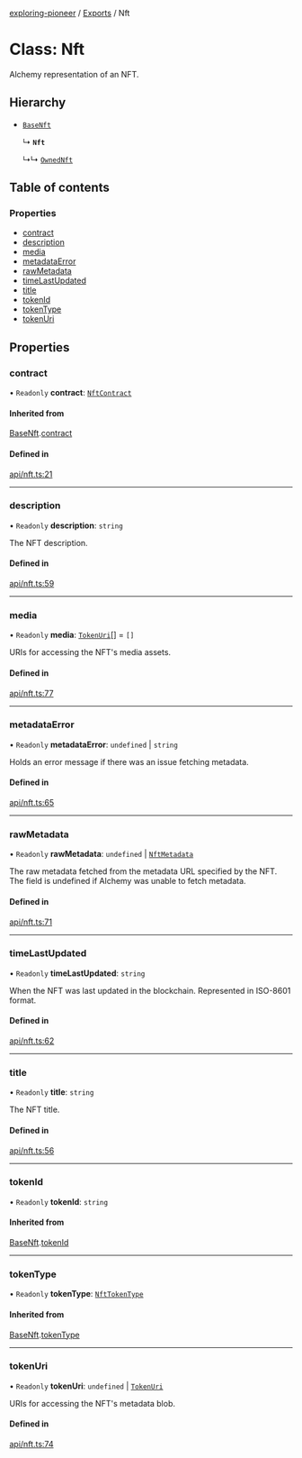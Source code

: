 [exploring-pioneer](../README.md) / [Exports](../modules.md) / Nft

# Class: Nft

Alchemy representation of an NFT.

## Hierarchy

- [`BaseNft`](BaseNft.md)

  ↳ **`Nft`**

  ↳↳ [`OwnedNft`](../interfaces/OwnedNft.md)

## Table of contents

### Properties

- [contract](Nft.md#contract)
- [description](Nft.md#description)
- [media](Nft.md#media)
- [metadataError](Nft.md#metadataerror)
- [rawMetadata](Nft.md#rawmetadata)
- [timeLastUpdated](Nft.md#timelastupdated)
- [title](Nft.md#title)
- [tokenId](Nft.md#tokenid)
- [tokenType](Nft.md#tokentype)
- [tokenUri](Nft.md#tokenuri)

## Properties

### contract

• `Readonly` **contract**: [`NftContract`](../interfaces/NftContract.md)

#### Inherited from

[BaseNft](BaseNft.md).[contract](BaseNft.md#contract)

#### Defined in

[api/nft.ts:21](https://github.com/alchemyplatform/exploring-pioneer/blob/7c86334/src/api/nft.ts#L21)

___

### description

• `Readonly` **description**: `string`

The NFT description.

#### Defined in

[api/nft.ts:59](https://github.com/alchemyplatform/exploring-pioneer/blob/7c86334/src/api/nft.ts#L59)

___

### media

• `Readonly` **media**: [`TokenUri`](../interfaces/TokenUri.md)[] = `[]`

URIs for accessing the NFT's media assets.

#### Defined in

[api/nft.ts:77](https://github.com/alchemyplatform/exploring-pioneer/blob/7c86334/src/api/nft.ts#L77)

___

### metadataError

• `Readonly` **metadataError**: `undefined` \| `string`

Holds an error message if there was an issue fetching metadata.

#### Defined in

[api/nft.ts:65](https://github.com/alchemyplatform/exploring-pioneer/blob/7c86334/src/api/nft.ts#L65)

___

### rawMetadata

• `Readonly` **rawMetadata**: `undefined` \| [`NftMetadata`](../interfaces/NftMetadata.md)

The raw metadata fetched from the metadata URL specified by the NFT. The
field is undefined if Alchemy was unable to fetch metadata.

#### Defined in

[api/nft.ts:71](https://github.com/alchemyplatform/exploring-pioneer/blob/7c86334/src/api/nft.ts#L71)

___

### timeLastUpdated

• `Readonly` **timeLastUpdated**: `string`

When the NFT was last updated in the blockchain. Represented in ISO-8601 format.

#### Defined in

[api/nft.ts:62](https://github.com/alchemyplatform/exploring-pioneer/blob/7c86334/src/api/nft.ts#L62)

___

### title

• `Readonly` **title**: `string`

The NFT title.

#### Defined in

[api/nft.ts:56](https://github.com/alchemyplatform/exploring-pioneer/blob/7c86334/src/api/nft.ts#L56)

___

### tokenId

• `Readonly` **tokenId**: `string`

#### Inherited from

[BaseNft](BaseNft.md).[tokenId](BaseNft.md#tokenid)

___

### tokenType

• `Readonly` **tokenType**: [`NftTokenType`](../enums/NftTokenType.md)

#### Inherited from

[BaseNft](BaseNft.md).[tokenType](BaseNft.md#tokentype)

___

### tokenUri

• `Readonly` **tokenUri**: `undefined` \| [`TokenUri`](../interfaces/TokenUri.md)

URIs for accessing the NFT's metadata blob.

#### Defined in

[api/nft.ts:74](https://github.com/alchemyplatform/exploring-pioneer/blob/7c86334/src/api/nft.ts#L74)
